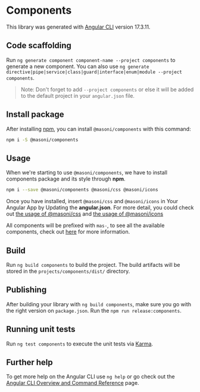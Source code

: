 # Components

This library was generated with [Angular CLI](https://github.com/angular/angular-cli) version 17.3.11.

## Code scaffolding

Run `ng generate component component-name --project components` to generate a new component. You can also use `ng generate directive|pipe|service|class|guard|interface|enum|module --project components`.

> Note: Don't forget to add `--project components` or else it will be added to the default project in your `angular.json` file.

## Install package

After installing [npm](https://docs.npmjs.com/downloading-and-installing-node-js-and-npm), you can install `@masoni/components` with this command:

```sh
npm i -S @masoni/components
```

## Usage

When we're starting to use `@masoni/components`, we have to install components package and its style through **npm**.

```sh
npm i --save @masoni/components @masoni/css @masoni/icons
```

Once you have installed, insert `@masoni/css` and `@masoni/icons` in Your Angular App by Updating the **angular.json**. For more detail, you could check out [the usage of @masoni/css](https://github.com/bouygues-construction/design-system-bycn/blob/merge/projects/css/README.md) and [the usage of @masoni/icons](https://github.com/bouygues-construction/design-system-bycn/blob/merge/projects/icons/README.md)

All components will be prefixed with `mas-`, to see all the available components, check out [here](https://bouygues-construction.github.io/design-system-bycn/main/showcases-components/?path=/docs/overview-introduction--documentation) for more information.

## Build

Run `ng build components` to build the project. The build artifacts will be stored in the `projects/components/dist/` directory.

## Publishing

After building your library with `ng build components`, make sure you go with the right version on `package.json`. Run the `npm run release:components`.

## Running unit tests

Run `ng test components` to execute the unit tests via [Karma](https://karma-runner.github.io).

## Further help

To get more help on the Angular CLI use `ng help` or go check out the [Angular CLI Overview and Command Reference](https://angular.io/cli) page.
